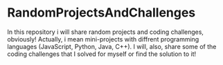 # RandomProjectsAndChallenges
In this repository i will share random projects and coding challenges, obviously!
Actually, i mean mini-projects with diffrent programming languages (JavaScript, Python, Java, C++).
I will, also, share some of the coding challenges that I solved for myself or find the solution to it!